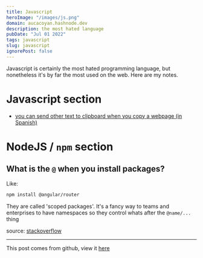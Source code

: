 ```yaml
---
title: Javascript
heroImage: "/images/js.png"
domain: aucacoyan.hashnode.dev
description: the most hated language
pubDate: "Jul 01 2022"
tags: javascript
slug: javascript
ignorePost: false
---
```


Javascript is certainly the most hated programming language, but nonetheless it's by far the most used on the web. Here are my notes.

# Javascript section

- [you can send other text to clipboard when you copy a webpage (in Spanish)](https://www.youtube.com/shorts/Ebyke-7bo2Y)

# NodeJS / `npm` section

## What is the `@` when you install packages?

Like:

```sh
npm install @angular/router
```

They are called 'scoped packages'. It's a fancy way to teams and enterprises to have namespaces so they control whats after the `@name/...` thing

source: [stackoverflow](https://stackoverflow.com/a/36667439/8552476)

---

This post comes from github, view it [here](https://github.com/AucaCoyan/blog/blob/main/javascript.md)

